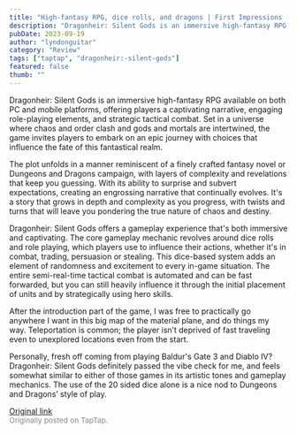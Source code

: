 ```yaml
---
title: "High-fantasy RPG, dice rolls, and dragons | First Impressions - Dragonheir: Silent Gods"
description: "Dragonheir: Silent Gods is an immersive high-fantasy RPG available on both PC and mobile platforms, offering players a captivating narrative, engaging role-playing elements, and strategic tactical combat. Set in a universe where chaos and order clash and gods and mortals are intertwined, the game invites players to embark on an epic journey with choices that influence the fate of this fantastical realm."
pubDate: 2023-09-19
author: "lyndonguitar"
category: "Review"
tags: ["taptap", "dragonheir:-silent-gods"]
featured: false
thumb: ""
---
```


Dragonheir: Silent Gods is an immersive high-fantasy RPG available on both PC and mobile platforms, offering players a captivating narrative, engaging role-playing elements, and strategic tactical combat. Set in a universe where chaos and order clash and gods and mortals are intertwined, the game invites players to embark on an epic journey with choices that influence the fate of this fantastical realm.

The plot unfolds in a manner reminiscent of a finely crafted fantasy novel or Dungeons and Dragons campaign, with layers of complexity and revelations that keep you guessing. With its ability to surprise and subvert expectations, creating an engrossing narrative that continually evolves. It's a story that grows in depth and complexity as you progress, with twists and turns that will leave you pondering the true nature of chaos and destiny.

Dragonheir: Silent Gods offers a gameplay experience that's both immersive and captivating. The core gameplay mechanic revolves around dice rolls and role playing, which players use to influence their actions, whether it's in combat, trading, persuasion or stealing. This dice-based system adds an element of randomness and excitement to every in-game situation.  The entire semi-real-time tactical combat is automated and can be fast forwarded, but you can still heavily influence it through the initial placement of units and by strategically using hero skills.

After the introduction part of the game, I was free to practically go anywhere I want in this big map of the material plane, and do things my way. Teleportation is common; the player isn’t deprived of fast traveling even to unexplored locations even from the start.

Personally, fresh off coming from playing Baldur's Gate 3 and Diablo IV? Dragonheir: Silent Gods definitely passed the vibe check for me, and feels somewhat similar to either of those games in its artistic tones and gameplay mechanics. The use of the 20 sided dice alone is a nice nod to Dungeons and Dragons’ style of play.

[Original link](https://www.taptap.io/post/6315613)<br><span style="font-size: 0.95em; color: #888;">Originally posted on TapTap.</span>
